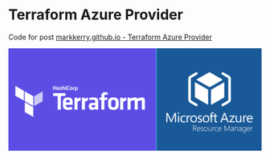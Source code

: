 # Terraform Azure Provider

Code for post [markkerry.github.io - Terraform Azure Provider](https://markkerry.github.io/posts/2022/06/terraform-azure-provider/)

[![cover](img/cover.png)](https://markkerry.github.io/posts/2022/06/terraform-azure-provider/)
